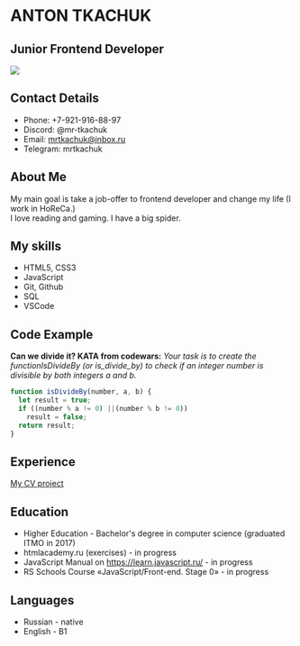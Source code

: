 # ANTON TKACHUK
## Junior Frontend Developer
![](\\rsschool-cv\Ава.jpg)

## Contact Details
* Phone: +7-921-916-88-97
* Discord: @mr-tkachuk
* Email: mrtkachuk@inbox.ru
* Telegram: mrtkachuk


## About Me
My main goal is take a job-offer to frontend developer and change my life (I work in HoReCa.)   
I love reading and gaming. I have a big spider.

## My skills
* HTML5, CSS3
* JavaScript
* Git, Github
* SQL
* VSCode

## Code Example

**Can we divide it? KATA from codewars:** *Your task is to create the functionIsDivideBy (or is_divide_by) to check if an integer number is divisible by both integers a and b.*
``` javascript
function isDivideBy(number, a, b) {
  let result = true;
  if ((number % a != 0) ||(number % b != 0))
    result = false;
  return result;
}
```

## Experience
[My CV project](https://github.com/mr-tkachuk/rsschool-cv/tree/main) 

## Education
* Higher Education - Bachelor's degree in computer science (graduated ITMO in 2017)
* htmlacademy.ru (exercises) -  in progress
* JavaScript Manual on https://learn.javascript.ru/ -  in progress
* RS Schools Course «JavaScript/Front-end. Stage 0» -  in progress

## Languages
* Russian - native
* English - B1
